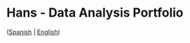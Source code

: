 # Hans - Data Analysis Portfolio 
([Spanish](https://github.com/HansAllTech/Hans_Data_Analysis_Portfolio/blob/main/Proyectos.md#tabla-de-contenido-es--en) | [English](https://github.com/HansAllTech/Hans_Data_Analysis_Portfolio/blob/main/Projects.md#table-of-content-es--en))                             
                                                            
                                                                                                                    
                                                             
                                                                        
                                           
                          
                           
              
       
            
        
   
 
 
 
